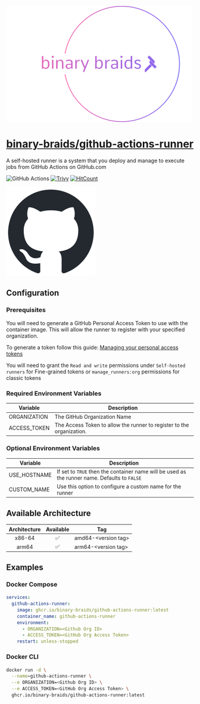 [![binary-braids](./src/img/binary-braids-logo.png)](https://www.github.com/binary-braids)

# [binary-braids/github-actions-runner](https://github.com/binary-braids/github-actions-runner)

A self-hosted runner is a system that you deploy and manage to execute jobs from GitHub Actions on GitHub.com

![GitHub Actions](https://github.com/binary-braids/github_actions_runner/actions/workflows/main.yml/badge.svg)
[![Trivy](https://img.shields.io/badge/trivy-enabled-brightgreen?style=for-the-badge&logo=trivy)](https://trivy.dev)
[![HitCount](https://hits.dwyl.com/binary-braids/github-actions-runner.svg?style=for-the-badge&show=unique)](http://hits.dwyl.com/binary-braids/github-actions-runner)

[![github](./src/img/github-mark.png)](https://www.github.com)

## Configuration

### Prerequisites

You will need to generate a GitHub Personal Access Token to use with the container image. This will allow the runner to register with your specified organization. 

To generate a token follow this guide: [Managing your personal access tokens](https://docs.github.com/en/authentication/keeping-your-account-and-data-secure/managing-your-personal-access-tokens)

You will need to grant the `Read and write` permissions under `Self-hosted runners` for Fine-grained tokens or `manage_runners:org` permissions for classic tokens

### Required Environment Variables

| Variable | Description |
| ---- | --- |
| ORGANIZATION | The GitHub Organization Name |
| ACCESS_TOKEN | The Access Token to allow the runner to register to the organization. |

### Optional Environment Variables

| Variable | Description |
| ---- | --- |
| USE_HOSTNAME | If set to `TRUE` then the container name will be used as the runner name. Defaults to `FALSE` |
| CUSTOM_NAME | Use this option to configure a custom name for the runner |

## Available Architecture

| Architecture | Available | Tag |
| :----: | :----: | ---- |
| x86-64 | ✅ | amd64-\<version tag\> |
| arm64 | ✅ | arm64-\<version tag\> |

## Examples

### Docker Compose

```yaml
services:
  github-actions-runner:
    image: ghcr.io/binary-braids/github-actions-runner:latest
    container_name: github-actions-runner
    environment:
      - ORGANIZATION=<Github Org ID>
      - ACCESS_TOKEN=<GitHub Org Access Token>
    restart: unless-stopped
```

### Docker CLI

```bash
docker run -d \
  --name=github-actions-runner \
  --e ORGANIZATION=<Github Org ID> \
  --e ACCESS_TOKEN=<GitHub Org Access Token> \
  ghcr.io/binary-braids/github-actions-runner:latest
```